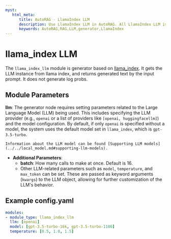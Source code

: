 ```yaml
---
myst:
   html_meta:
      title: AutoRAG - LlamaIndex LLM
      description: Use LlamaIndex LLM in AutoRAG. All LlamaIndex LLM is compatible with AutoRAG.
      keywords: AutoRAG,RAG,LLM,generator,LlamaIndex
---
```

# llama_index LLM

The `llama_index_llm` module is generator based
on [llama_index](https://docs.llamaindex.ai/en/stable/module_guides/models/llms/). It gets the LLM instance from llama
index, and returns generated text by the input prompt.
It does not generate log probs.

## **Module Parameters**

**llm**: The generator node requires setting parameters related to the Large Language Model (LLM) being used. This includes specifying the LLM provider (e.g., `openai` or a list of providers like `[openai, huggingfacellm]`) and the model configuration. By default, if only `openai` is specified without a model, the system uses the default model set in `llama_index`, which is `gpt-3.5-turbo`.
```{tip}
Information about the LLM model can be found [Supporting LLM models](../../local_model.md#supporting-llm-models).
```
- **Additional Parameters**:
  - **batch**: How many calls to make at once. Default is 16.
  - Other LLM-related parameters such as `model`, `temperature`, and `max_token` can be set. These are passed as keyword arguments (`kwargs`) to the LLM object, allowing for further customization of the LLM's behavior.

## **Example config.yaml**
```yaml
modules:
- module_type: llama_index_llm
  llm: [openai]
  model: [gpt-3.5-turbo-16k, gpt-3.5-turbo-1106]
  temperature: [0.5, 1.0, 1.5]
```
